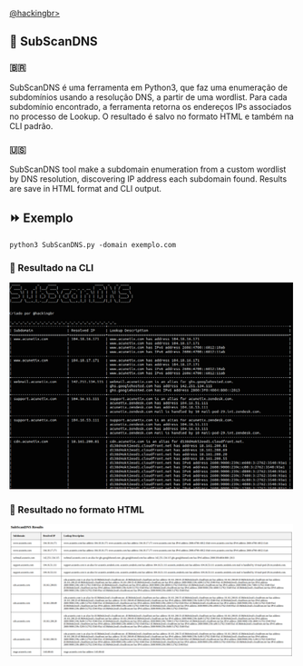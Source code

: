 <p align="left">
    <a href="https://github.com/carineconstantino/hackingbr">@hackingbr></a>
</p>

## 👾 SubScanDNS
### 🇧🇷
SubScanDNS é uma ferramenta em Python3, que faz uma enumeração de subdomínios usando a resolução DNS, a partir de uma wordlist.
Para cada subdomínio encontrado, a ferramenta retorna os endereços IPs associados no processo de Lookup. 
O resultado é salvo no formato HTML e também na CLI padrão. 

### 🇺🇸
SubScanDNS tool make a subdomain enumeration from a custom wordlist by DNS resolution, discovering IP address each subdomain found.
Results are save in HTML format and CLI output. 

## ⏩ Exemplo
```
python3 SubScanDNS.py -domain exemplo.com
```
### 🎯 Resultado na CLI

<p align="left">
    <img width="500" src="subscandns-exemplo.png"><p></p>
</p>

### 🎯 Resultado no formato HTML

<p align="left">
    <img width="500" src="subscandns-html.png"><p></p>
</p>

#
